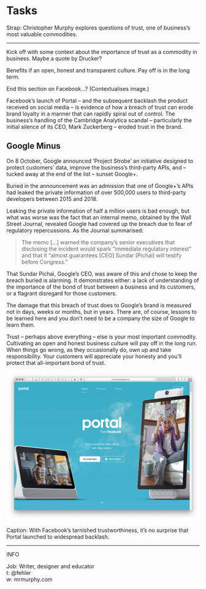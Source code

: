 Tasks
=====

<!-- Word Count: 470-520 Words (Image.) -->

Strap: Christopher Murphy explores questions of trust, one of business’s most valuable commodities.


----

<!-- 530 Words in last article. ~265 X 2 -->

Kick off with some context about the importance of trust as a commodity in business. Maybe a quote by Drucker?

Benefits if an open, honest and transparent culture. Pay off is in the long term.

End this section on Facebook…? (Contextualises image.)

Facebook’s launch of Portal – and the subsequent backlash the product received on social media – is evidence of how a breach of trust can erode brand loyalty in a manner that can rapidly spiral out of control. The business’s handling of the Cambridge Analytica scandal – particularly the initial silence of its CEO, Mark Zuckerberg – eroded trust in the brand.


Google Minus
------------

On 8 October, Google announced ‘Project Strobe’ an initiative designed to protect customers’ data, improve the business’s third-party APIs, and – tucked away at the end of the list – sunset Google+.

Buried in the announcement was an admission that one of Google+’s APIs had leaked the private information of over 500,000 users to third-party developers between 2015 and 2018.

Leaking the private information of half a million users is bad enough, but what was worse was the fact that an internal memo, obtained by the Wall Street Journal, revealed Google had covered up the breach due to fear of regulatory repercussions. As the Journal summarised:

> The memo […] warned the company’s senior executives that disclosing the incident would spark “immediate regulatory interest” and that it “almost guarantees [CEO] Sundar [Pichai] will testify before Congress.”

That Sundar Pichai, Google’s CEO, was aware of this and chose to keep the breach buried is alarming. It demonstrates either: a lack of understanding of the importance of the bond of trust between a business and its customers, or a flagrant disregard for those customers.

The damage that this breach of trust does to Google’s brand is measured not in days, weeks or months, but in years. There are, of course, lessons to be learned here and you don’t need to be a company the size of Google to learn them.

Trust – perhaps above everything – else is your most important commodity. Cultivating an open and honest business culture will pay off in the long run. When things go wrong, as they occasionally do, own up and take responsibility. Your customers will appreciate your honesty and you’ll protect that all-important bond of trust.


<img src="facebook-portal.png" width="650">

Caption: With Facebook’s tarnished trustworthiness, it’s no surprise that Portal launched to widespread backlash.


----


INFO

Job: Writer, designer and educator  
t: @fehler  
w: mrmurphy.com  

